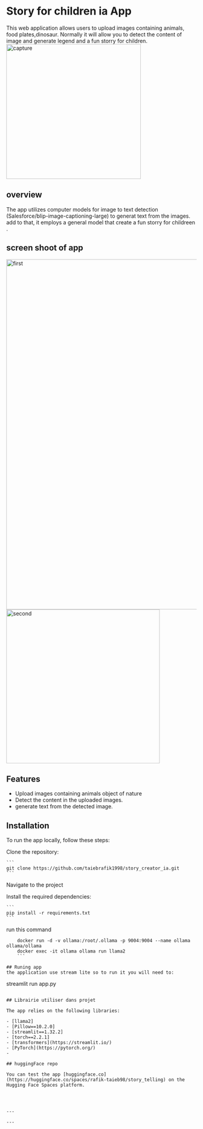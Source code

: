 # Story for children ia App

This web application allows users to upload images containing animals, food plates,dinosaur. Normally it will allow you to detect the content of image and generate legend and a fun storry for children.
<img width="356" alt="capture" src="https://github.com/taiebrafik1998/story_creator_ia/assets/84631421/61317e0c-103c-4200-a353-a8d5a298db3a">

## overview

The app utilizes computer  models for image to text  detection (Salesforce/blip-image-captioning-large)  to generat text from the images. add to that, it employs a  general model that create a fun storry for childreen .

## screen shoot of app
<img width="924" alt="first" src="https://github.com/taiebrafik1998/story_creator_ia/assets/84631421/8e908ff5-f159-4303-ab40-3ec5397d43e9">

<img width="406" alt="second" src="https://github.com/taiebrafik1998/story_creator_ia/assets/84631421/9ca525bb-c99d-4875-8b11-a2f9e202c403">


## Features

- Upload images containing animals object of nature 
- Detect the content  in the uploaded images.
- generate text from the detected image.

## Installation

To run the app locally, follow these steps:

 Clone the repository:

    ```
    git clone https://github.com/taiebrafik1998/story_creator_ia.git
    ```

Navigate to the project 

Install the required dependencies:

    ```
    pip install -r requirements.txt
    ```
run this command 

```
    docker run -d -v ollama:/root/.ollama -p 9004:9004 --name ollama ollama/ollama
    docker exec -it ollama ollama run llama2
    ```

## Runing app
the application use stream lite so to run it you will need to:

```
streamlit run app.py
```

## Librairie utiliser dans projet

The app relies on the following libraries:

- [llama2]
- [Pillow==10.2.0]
- [streamlit==1.32.2]
- [torch==2.2.1]
- [transformers](https://streamlit.io/)
- [PyTorch](https://pytorch.org/)
-

## huggingFace repo

You can test the app [huggingface.co](https://huggingface.co/spaces/rafik-taieb98/story_telling) on the Hugging Face Spaces platform.




---

---

